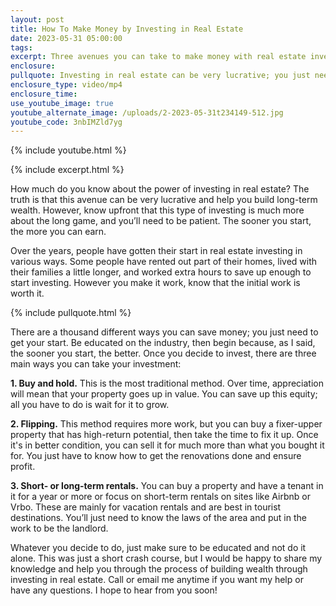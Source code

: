 ```yaml
---
layout: post
title: How To Make Money by Investing in Real Estate
date: 2023-05-31 05:00:00
tags:
excerpt: Three avenues you can take to make money with real estate investing.
enclosure:
pullquote: Investing in real estate can be very lucrative; you just need to be patient.
enclosure_type: video/mp4
enclosure_time:
use_youtube_image: true
youtube_alternate_image: /uploads/2-2023-05-31t234149-512.jpg
youtube_code: 3nbIMZld7yg
---
```

{% include youtube.html %}

{% include excerpt.html %}

How much do you know about the power of investing in real estate? The truth is that this avenue can be very lucrative and help you build long-term wealth. However, know upfront that this type of investing is much more about the long game, and you’ll need to be patient. The sooner you start, the more you can earn.&nbsp;

Over the years, people have gotten their start in real estate investing in various ways. Some people have rented out part of their homes, lived with their families a little longer, and worked extra hours to save up enough to start investing. However you make it work, know that the initial work is worth it.

{% include pullquote.html %}

There are a thousand different ways you can save money; you just need to get your start. Be educated on the industry, then begin because, as I said, the sooner you start, the better. Once you decide to invest, there are three main ways you can take your investment:&nbsp;

**1\. Buy and hold.** This is the most traditional method. Over time, appreciation will mean that your property goes up in value. You can save up this equity; all you have to do is wait for it to grow.&nbsp;

**2\. Flipping.** This method requires more work, but you can buy a fixer-upper property that has high-return potential, then take the time to fix it up. Once it's in better condition, you can sell it for much more than what you bought it for. You just have to know how to get the renovations done and ensure profit.&nbsp;

**3\. Short- or long-term rentals.** You can buy a property and have a tenant in it for a year or more or focus on short-term rentals on sites like Airbnb or Vrbo. These are mainly for vacation rentals and are best in tourist destinations. You’ll just need to know the laws of the area and put in the work to be the landlord.&nbsp;

Whatever you decide to do, just make sure to be educated and not do it alone. This was just a short crash course, but I would be happy to share my knowledge and help you through the process of building wealth through investing in real estate. Call or email me anytime if you want my help or have any questions. I hope to hear from you soon!&nbsp;